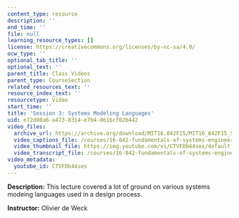 ```yaml
---
content_type: resource
description: ''
end_time: ''
file: null
learning_resource_types: []
license: https://creativecommons.org/licenses/by-nc-sa/4.0/
ocw_type: ''
optional_tab_title: ''
optional_text: ''
parent_title: Class Videos
parent_type: CourseSection
related_resources_text: ''
resource_index_text: ''
resourcetype: Video
start_time: ''
title: 'Session 3: Systems Modeling Languages'
uid: e72d08a6-a473-8314-e7b4-0616cf02b442
video_files:
  archive_url: https://archive.org/download/MIT16.842F15/MIT16_842F15_S03_SPOC_300k.mp4
  video_captions_file: /courses/16-842-fundamentals-of-systems-engineering-fall-2015/6c30718b532553f299d872c7b135f428_CTVFDb44ses.vtt
  video_thumbnail_file: https://img.youtube.com/vi/CTVFDb44ses/default.jpg
  video_transcript_file: /courses/16-842-fundamentals-of-systems-engineering-fall-2015/df8a344777809e448095342207ce5be9_CTVFDb44ses.pdf
video_metadata:
  youtube_id: CTVFDb44ses
---
```


**Description:** This lecture covered a lot of ground on various systems modeing languages used in a design process.

**Instructor:** Olivier de Weck

